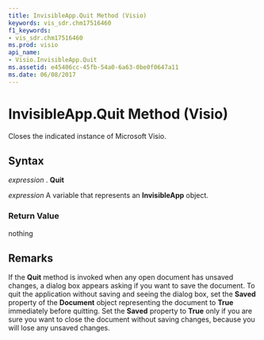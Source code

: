 ```yaml
---
title: InvisibleApp.Quit Method (Visio)
keywords: vis_sdr.chm17516460
f1_keywords:
- vis_sdr.chm17516460
ms.prod: visio
api_name:
- Visio.InvisibleApp.Quit
ms.assetid: e45406cc-45fb-54a0-6a63-0be0f0647a11
ms.date: 06/08/2017
---
```



# InvisibleApp.Quit Method (Visio)

Closes the indicated instance of Microsoft Visio.


## Syntax

 _expression_ . **Quit**

 _expression_ A variable that represents an **InvisibleApp** object.


### Return Value

nothing


## Remarks

If the  **Quit** method is invoked when any open document has unsaved changes, a dialog box appears asking if you want to save the document. To quit the application without saving and seeing the dialog box, set the **Saved** property of the **Document** object representing the document to **True** immediately before quitting. Set the **Saved** property to **True** only if you are sure you want to close the document without saving changes, because you will lose any unsaved changes.


